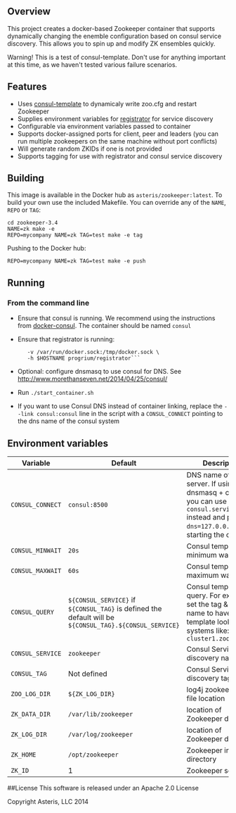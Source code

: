 Overview
--------
This project creates a docker-based Zookeeper container that 
supports dynamically changing the enemble configuration based
on consul service discovery. This allows you to spin up and
modify ZK ensembles quickly. 

Warning! This is a test of consul-template. Don't use for anything important at this time, as we haven't tested various failure scenarios. 


Features
--------
- Uses [consul-template](https://github.com/hashicorp/consul-template.git) to dynamicaly write zoo.cfg and restart Zookeeper
- Supplies environment variables for [registrator](https://github.com/progrium/registrator) for service discovery
- Configurable via environment variables passed to container
- Supports docker-assigned ports for client, peer and leaders (you can run multiple zookeepers on the same machine without port conflicts)
- Will generate random ZKIDs if one is not provided
- Supports tagging for use with registrator and consul service discovery


Building
--------

This image is available in the Docker hub as `asteris/zookeeper:latest`. To build your own use the included Makefile. You can override any of the `NAME`, `REPO` or `TAG`:


    cd zookeeper-3.4
    NAME=zk make -e
    REPO=mycompany NAME=zk TAG=test make -e tag

Pushing to the Docker hub:

	REPO=mycompany NAME=zk TAG=test make -e push

Running 
------
### From the command line

- Ensure that consul is running. We recommend using the instructions from [docker-consul](https://github.com/progrium/docker-consul). The container should be named `consul`

- Ensure that registrator is running: 
 	```docker run -d \
       -v /var/run/docker.sock:/tmp/docker.sock \
       -h $HOSTNAME progrium/registrator```

- Optional: configure dnsmasq to use consul for DNS. See http://www.morethanseven.net/2014/04/25/consul/


- Run `./start_container.sh`

- If you want to use Consul DNS instead of container linking, replace the `--link consul:consul` line in the script with a `CONSUL_CONNECT` pointing to the dns name of the consul system



Environment variables
---------------------

| Variable | Default | Description |
| -------- | ------- | ----------- |
| `CONSUL_CONNECT` | `consul:8500` | DNS name of consul server. If using dnsmasq + consul you can use `consul.service.consl` instead and pass `--dns=127.0.0.1` when starting the container|
| `CONSUL_MINWAIT` | `20s` | Consul template minimum wait |
| `CONSUL_MAXWAIT` | `60s` | Consul template maximum wait |
| `CONSUL_QUERY` | `${CONSUL_SERVICE}` if `${CONSUL_TAG}` is defined the default will be `${CONSUL_TAG}.${CONSUL_SERVICE}` | Consul template query. For example, set the tag & service name to have consul template look for systems like: `cluster1.zookeeper` |
| `CONSUL_SERVICE` | `zookeeper` | Consul Service discovery name |
| `CONSUL_TAG` | Not defined | Consul Service discovery tag |
| `ZOO_LOG_DIR` | `${ZK_LOG_DIR}` | log4j zookeeper.out file location | 
| `ZK_DATA_DIR` | `/var/lib/zookeeper` | location of Zookeeper data |
| `ZK_LOG_DIR` | `/var/log/zookeeper` | location of Zookeeper dataLog | 
| `ZK_HOME`  | `/opt/zookeeper`  | Zookeeper install directory  |
| `ZK_ID`    | 1       | Zookeeper serverid |



##License
This software is released under an Apache 2.0 License

Copyright Asteris, LLC 2014

